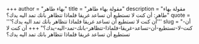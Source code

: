 +++
author = "بهاء طاهر"
title = "مقولة بهاء طاهر"
description = "مقولة بهاء طاهر: أن كنت لا تستطيع أن تساعد غريقا فلماذا تتظاهر بانك تمد اليه يدك؟"
quote = '''أن كنت لا تستطيع أن تساعد غريقا فلماذا تتظاهر بانك تمد اليه يدك؟'''
slug = "أن-كنت-لا-تستطيع-أن-تساعد-غريقا-فلماذا-تتظاهر-بانك-تمد-اليه-يدك؟"
+++
أن كنت لا تستطيع أن تساعد غريقا فلماذا تتظاهر بانك تمد اليه يدك؟
